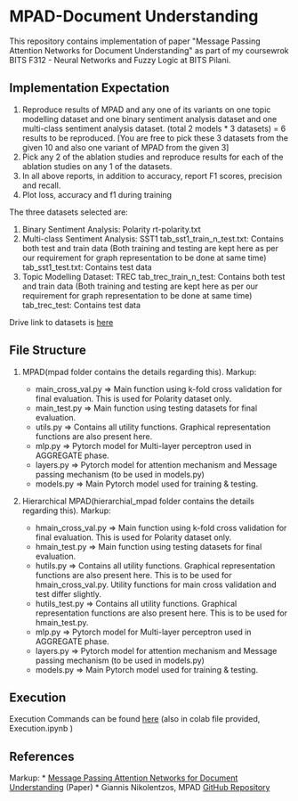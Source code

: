 # MPAD-Document Understanding
This repository contains implementation of paper "Message Passing Attention Networks for Document Understanding" as part of my coursewrok BITS F312 - Neural Networks and Fuzzy Logic at BITS Pilani.

## Implementation Expectation
  1. Reproduce results of MPAD and any one of its variants on one topic modelling dataset and one binary sentiment analysis dataset and one multi-class sentiment analysis dataset. (total 2 models * 3 datasets) = 6 results to be reproduced. [You are free to pick these 3 datasets from the given 10 and also one variant of MPAD from the given 3]
  2. Pick any 2 of the ablation studies and reproduce results for each of the ablation studies on any 1 of the datasets.
  3. In all above reports, in addition to accuracy, report F1 scores, precision and recall.
  4. Plot loss, accuracy and f1 during training


The three datasets selected are:
  1. Binary Sentiment Analysis: Polarity rt-polarity.txt
  2. Multi-class Sentiment Analysis: SST1
  tab_sst1_train_n_test.txt: Contains both test and train data
  (Both training and testing are kept here as per our requirement for
  graph representation to be done at same time)
  tab_sst1_test.txt: Contains test data
  3. Topic Modelling Dataset: TREC
  tab_trec_train_n_test: Contains both test and train data
  (Both training and testing are kept here as per our requirement for
  graph representation to be done at same time)
  tab_trec_test: Contains test data

Drive link to datasets is [here](https://drive.google.com/drive/folders/1x8ZKWl3JQl687d5Zg3Lf4Kfi-IRgkaPA?usp=sharing)


## File Structure
1. MPAD(mpad folder contains the details regarding this).
Markup:
    * main_cross_val.py => Main function using k-fold cross validation for final evaluation. This is used for Polarity dataset only.
    * main_test.py => Main function using testing datasets for final evaluation.
    * utils.py => Contains all utility functions. Graphical representation functions are also present here.
    * mlp.py => Pytorch model for Multi-layer perceptron used in AGGREGATE phase.
    * layers.py => Pytorch model for attention mechanism and Message passing mechanism (to be used in models.py)
    * models.py => Main Pytorch model used for training & testing.

2. Hierarchical MPAD(hierarchial_mpad folder contains the details
regarding this).
Markup:
    * hmain_cross_val.py => Main function using k-fold cross validation for final evaluation. This is used for Polarity dataset only.
    * hmain_test.py => Main function using testing datasets for final evaluation.
    * hutils.py => Contains all utility functions. Graphical representation functions are also present here. This is to be used for hmain_cross_val.py. Utility functions for main cross validation and test differ slightly.
    * hutils_test.py => Contains all utility functions. Graphical representation functions are also present here. This is to be used for hmain_test.py.
    * mlp.py => Pytorch model for Multi-layer perceptron used in AGGREGATE phase.
    * layers.py => Pytorch model for attention mechanism and Message passing mechanism (to be used in models.py)
    * models.py => Main Pytorch model used for training & testing.
  
  
## Execution
  Execution Commands can be found [here](https://colab.research.google.com/drive/1WxridjRsmlrwULAXRF7HXBSHd6l4EjKK?usp=sharing) (also in colab file provided,
  Execution.ipynb )
  


## References
Markup:
    * [Message Passing Attention Networks for Document Understanding](https://arxiv.org/pdf/1908.06267.pdf) (Paper)
    * Giannis Nikolentzos, MPAD [GitHub Repository](https://github.com/giannisnik/mpad)
